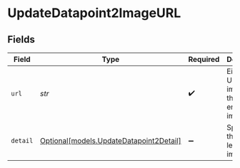 # UpdateDatapoint2ImageURL


## Fields

| Field                                                                          | Type                                                                           | Required                                                                       | Description                                                                    |
| ------------------------------------------------------------------------------ | ------------------------------------------------------------------------------ | ------------------------------------------------------------------------------ | ------------------------------------------------------------------------------ |
| `url`                                                                          | *str*                                                                          | :heavy_check_mark:                                                             | Either a URL of the image or the base64 encoded image data.                    |
| `detail`                                                                       | [Optional[models.UpdateDatapoint2Detail]](../models/updatedatapoint2detail.md) | :heavy_minus_sign:                                                             | Specifies the detail level of the image.                                       |